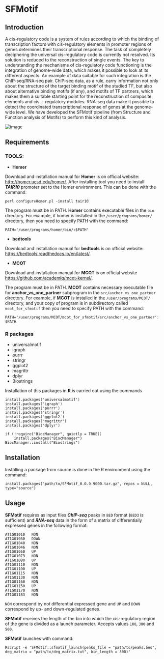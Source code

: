 SFMotif
=========================

Introduction
--------------------------------------------------
A cis-regulatory code is a system of rules according to which the binding of transcription factors with cis-regulatory elements in promoter regions of genes determines their transcriptional response. The task of completely deciphering the universal cis-regulatory code is currently not resolved. Its solution is reduced to the reconstruction of single events. The key to understanding the mechanisms of cis-regulatory code functioning is the integration of genome-wide data, which makes it possible to look at its different aspects. An example of data suitable for such integration is the ChIP-seq/RNA-seq pair. ChIP-seq data, as a rule, carry information not only about the structure of the target binding motif of the studied TF, but also about alternative binding motifs (if any), and motifs of TF partners, which makes them a suitable starting point for the reconstruction of composite elements and cis. - regulatory modules. RNA-seq data make it possible to detect the coordinated transcriptional response of genes at the genome-wide level. We have developed the SFMotif pipeline (from Structure and Function analysis of Motifs) to perform this kind of analysis.

![image](https://user-images.githubusercontent.com/83860672/226091061-f0629115-ddf0-44bb-9a85-084b8b25682f.png)


Requirements
------------

### TOOLS:

- **Homer** 

Download and installation manual for **Homer** is on official website: http://homer.ucsd.edu/homer/. After installing tool you need to install ***TAIR10*** promoter set to the Homer environment. This can be done with the command:

`perl configureHomer.pl -install tair10`

The program must be in PATH. **Homer** contains executable files in the `bin` directory. For example, if homer is installed in the `/user/programs/homer/` directory, then you need to specify PATH with the command:

`PATH='/user/programs/homer/bin/:$PATH'`


- **bedtools**

Download and installation manual for **bedtools** is on official website: https://bedtools.readthedocs.io/en/latest/.

- **MCOT**

Download and installation manual for **MCOT** is on official website https://github.com/academiq/mcot-kernel/.

The program must be in PATH. **MCOT** contains necessary executable file for **anchor_vs_one_partner** subprogram in the `src/anchor_vs_one_partner` directory. For example, if **MCOT** is installed in the `/user/programs/MCOT/` directory, and your copy of program is in subdirectory called `mcot_for_sfmotif` then you need to specify PATH with the command:

`PATH='/user/programs/MCOT/mcot_for_sfmotif/src/anchor_vs_one_partner':$PATH`

### R packages

- universalmotif
- igraph
- purrr
- stringr
- ggplot2
- magrittr
- dplyr
- Biostrings

Installation of this packages in **R** is carried out using the commands

```
install.packages('universalmotif')
install.packages('igraph')
install.packages('purrr')
install.packages('stringr')
install.packages('ggplot2')
install.packages('magrittr')
install.packages('dplyr')

if (!require("BiocManager", quietly = TRUE))
    install.packages("BiocManager")
BiocManager::install("Biostrings")
```

Installation
------------

Installing a package from source is done in the R environment using the command:

`install.packages("path/to/SFMotif_0.0.0.9000.tar.gz", repos = NULL, type="source")`

Usage
------

**SFMotif** requires as input files ***ChIP-seq*** peaks in `BED` format (`BED3` is sufficient) and ***RNA-seq*** data in the form of a matrix of differentially expressed genes in the following format:

 ```
AT1G01010	NON
AT1G01030	DOWN
AT1G01040	NON
AT1G01046	NON
AT1G01050	UP
AT1G01073	NON
AT1G01080	UP
AT1G01110	NON
AT1G01100	UP
AT1G01115	NON
AT1G01130	NON
AT1G01160	NON
AT1G01150	UP
AT1G01170	NON
AT1G01183	NON
```

`NON` correspond by not differential expressed gene and `UP` and `DOWN`  correspond by up- and down-regulated genes.

**SFMotif** receives the length of the bin into which the cis-regulatory region of the gene is divided as a launch parameter. Accepts values `100`, `300` and `500`.

**SFMotif** launches with command:

`Rscript -e 'SFMotif::sfmotif_launch(peaks_file = "path/to/peaks.bed", deg_matrix = "path/to/deg_matrix.txt", bin_length = 300)'`





